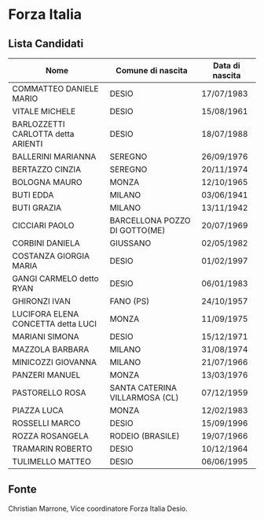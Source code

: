 # Forza Italia

## Lista Candidati

| Nome | Comune di nascita | Data di nascita |
-------|-------------------|------------------
| COMMATTEO  DANIELE MARIO | DESIO | 17/07/1983 |
| VITALE MICHELE | DESIO | 15/08/1961 |
| BARLOZZETTI CARLOTTA detta ARIENTI | DESIO | 18/07/1988 |
| BALLERINI MARIANNA | SEREGNO | 26/09/1976 |
| BERTAZZO CINZIA | SEREGNO | 20/11/1974 |
| BOLOGNA MAURO | MONZA | 12/10/1965 |
| BUTI EDDA | MILANO | 03/06/1941 |
| BUTI GRAZIA | MILANO | 13/11/1942 |
| CICCIARI PAOLO | BARCELLONA POZZO DI GOTTO(ME) | 20/07/1969 |
| CORBINI DANIELA | GIUSSANO | 02/05/1982 |
| COSTANZA GIORGIA MARIA | DESIO | 01/02/1997 |
| GANGI CARMELO detto RYAN | DESIO | 06/01/1983 |
| GHIRONZI IVAN | FANO (PS) | 24/10/1957 |
| LUCIFORA ELENA CONCETTA detta LUCI | MONZA | 11/09/1975 |
| MARIANI SIMONA | DESIO | 15/12/1971 |
| MAZZOLA BARBARA | MILANO | 31/08/1974 |
| MINICOZZI GIOVANNA | MILANO | 21/07/1966 |
| PANZERI MANUEL | MONZA | 13/03/1976 |
| PASTORELLO ROSA | SANTA CATERINA VILLARMOSA (CL) | 07/12/1959 |
| PIAZZA LUCA | MONZA | 12/02/1983 |
| ROSSELLI MARCO | DESIO | 15/09/1996 |
| ROZZA ROSANGELA | RODEIO (BRASILE) | 19/07/1966 |
| TRAMARIN ROBERTO | DESIO | 10/12/1964 |
| TULIMELLO MATTEO | DESIO | 06/06/1995 |

## Fonte

Christian Marrone, Vice coordinatore Forza Italia Desio.
